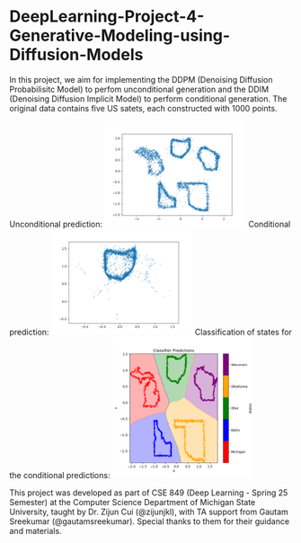 # DeepLearning-Project-4-Generative-Modeling-using-Diffusion-Models
In this project, we aim for implementing the DDPM (Denoising Diffusion Probabilisitc Model) to perfom unconditional generation and the DDIM (Denoising Diffusion Implicit Model) to perform conditional generation. The original data contains five US satets, each constructed with 1000 points.

Unconditional prediction:
<img src="outputs/uncond_pred.png" alt="Architecture Diagram" width="50%"/>
Conditional prediction:
<img src="outputs/cond_pred.png" alt="Architecture Diagram" width="50%"/>
Classification of states for the conditional predictions:
<img src="outputs/classifier_predictions.png" alt="Architecture Diagram" width="50%"/>

This project was developed as part of CSE 849 (Deep Learning - Spring 25 Semester) at the Computer Science Department of Michigan State University, taught by Dr. Zijun Cui (@zijunjkl), with TA support from Gautam Sreekumar (@gautamsreekumar). Special thanks to them for their guidance and materials.
